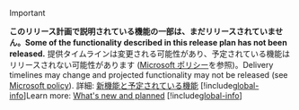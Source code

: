 > [!IMPORTANT]
> <span data-ttu-id="0ac72-101">**このリリース計画で説明されている機能の一部は、まだリリースされていません。**</span><span class="sxs-lookup"><span data-stu-id="0ac72-101">**Some of the functionality described in this release plan has not been released.**</span></span> <span data-ttu-id="0ac72-102">提供タイムラインは変更される可能性があり、予定されている機能はリリースされない可能性があります ([Microsoft ポリシー](https://go.microsoft.com/fwlink/p/?linkid=2007332)を参照)。</span><span class="sxs-lookup"><span data-stu-id="0ac72-102">Delivery timelines may change and projected functionality may not be released (see [Microsoft policy](https://go.microsoft.com/fwlink/p/?linkid=2007332)).</span></span> <span data-ttu-id="0ac72-103">詳細: [新機能と予定されている機能](/dynamics365-release-plan/2020wave1/artificial-intelligence/dynamics365-product-insights/planned-features) 
> [!include[global-info](../../../includes/global-info.md)]</span><span class="sxs-lookup"><span data-stu-id="0ac72-103">Learn more: [What's new and planned](/dynamics365-release-plan/2020wave1/artificial-intelligence/dynamics365-product-insights/planned-features) 
[!include[global-info](../../../includes/global-info.md)]</span></span>